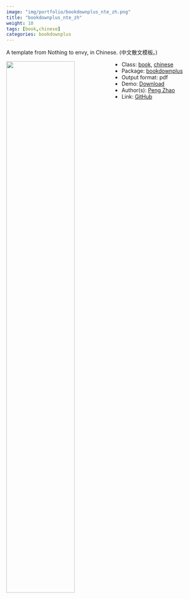 ```yaml
---
image: "img/portfolio/bookdownplus_nte_zh.png"
title: "bookdownplus_nte_zh"
weight: 10
tags: [book,chinese]
categories: bookdownplus
---
```


A template from Nothing to envy, in Chinese. (中文散文模板。)

<!--more-->

<p><a href="../../img/portfolio/bookdownplus_nte_zh.png"><img class = "jf-image-shadow" src="../../img/portfolio/bookdownplus_nte_zh.png", width="60%"  align="left"></a></p>



- Class: [book](../../tags/book), [chinese](../../tags/chinese)
- Package: [bookdownplus](bookdownplus)
- Output format: pdf
- Demo: [Download](https://pzhaonet.github.io/bookdownplus/inst2/nte_zh/showcase/nte_zh.pdf)
- Author(s): [Peng Zhao](https://pzhao.org)
- Link: [GitHub](https://github.com/pzhaonet/bookdownplus)


